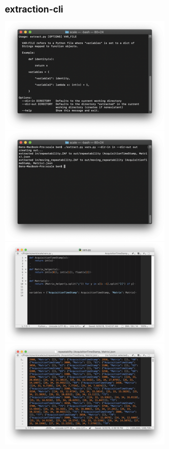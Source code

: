 # extraction-cli

![Usage](/usage.png?raw=true "Usage")
![Example Usage](/example%20usage.png?raw=true "Example Usage")
![Example Config](/example%20config.png?raw=true "Example Config")
![Example Output](/example%20output.png?raw=true "Example Output")
